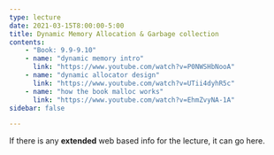 ```yaml
---
type: lecture
date: 2021-03-15T8:00:00-5:00
title: Dynamic Memory Allocation & Garbage collection
contents:
    - "Book: 9.9-9.10"
    - name: "dynamic memory intro"
      link: "https://www.youtube.com/watch?v=P0NWSHbNooA"
    - name: "dynamic allocator design"
      link: "https://www.youtube.com/watch?v=UTii4dyhR5c"
    - name: "how the book malloc works"
      link: "https://www.youtube.com/watch?v=EhmZvyNA-1A"
sidebar: false

---
```


If there is any **extended** web based info for the lecture, it can go here.
